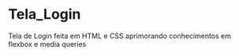 # Tela_Login
Tela de Login feita em HTML e CSS aprimorando conhecimentos em flexbox e media queries
